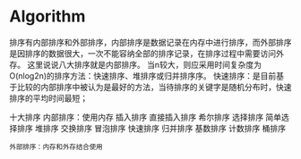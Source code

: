 # Algorithm

排序有内部排序和外部排序，内部排序是数据记录在内存中进行排序，而外部排序是因排序的数据很大，一次不能容纳全部的排序记录，在排序过程中需要访问外存。
这里说说八大排序就是内部排序。
当n较大，则应采用时间复杂度为O(nlog2n)的排序方法：快速排序、堆排序或归并排序序。
快速排序：是目前基于比较的内部排序中被认为是最好的方法，当待排序的关键字是随机分布时，快速排序的平均时间最短；

十大排序
	内部排序：使用内存
		插入排序
			直接插入排序
			希尔排序
		选择排序
			简单选择排序
			堆排序
		交换排序
			冒泡排序
			快速排序
		归并排序
		基数排序
		计数排序
		桶排序

	外部排序：内存和外存结合使用